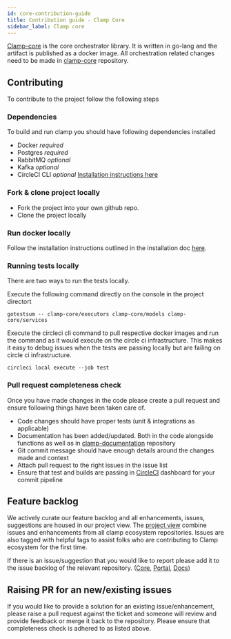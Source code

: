 ```yaml
---
id: core-contribution-guide
title: Contribution guide - Clamp Core
sidebar_label: Clamp core
---
```


[Clamp-core](https://github.com/clamp-orchestrator/clamp-core) is the core orchestrator library. It is written in go-lang and the artifact is published as a docker image. All orchestration related changes need to be made in [clamp-core](https://github.com/clamp-orchestrator/clamp-core) repository.

## Contributing

To contribute to the project follow the following steps

### Dependencies

To build and run clamp you should have following dependencies installed

* Docker _required_
* Postgres _required_
* RabbitMQ _optional_
* Kafka _optional_
* CircleCI CLI _optional_ [Installation instructions here](https://circleci.com/docs/2.0/local-cli/)

### Fork & clone project locally

- Fork the project into your own github repo.
- Clone the project locally

### Run docker locally

Follow the installation instructions outlined in the installation doc [here](installation).

### Running tests locally

There are two ways to run the tests locally. 

Execute the following command directly on the console in the project directort

`gotestsum -- clamp-core/executors clamp-core/models clamp-core/services`

Execute the circleci cli command to pull respective docker images and run the command as it would execute on the circle ci infrastructure. This makes it easy to debug issues when the tests are passing locally but are failing on circle ci infrastructure.

`circleci local execute --job test`

### Pull request completeness check

Once you have made changes in the code please create a pull request and ensure following things have been taken care of. 

* Code changes should have proper tests (unit & integrations as applicable)
* Documentation has been added/updated. Both in the code alongside functions as well as in [clamp-documentation](https://github.com/clamp-orchestrator/clamp-orchestrator) repository
* Git commit message should have enough details around the changes made and context
* Attach pull request to the right issues in the issue list
* Ensure that test and builds are passing in [CircleCI](https://app.circleci.com/pipelines/github/clamp-orchestrator) dashboard for your commit pipeline

## Feature backlog

We actively curate our feature backlog and all enhancements, issues, suggestions are housed in our project view. The [project view](https://github.com/orgs/clamp-orchestrator/projects/1) combine issues and enhancements from all clamp ecosystem repositories. Issues are also tagged with helpful tags to assist folks who are contributing to Clamp ecosystem for the first time. 

If there is an issue/suggestion that you would like to report please add it to the issue backlog of the relevant repository. ([Core](https://github.com/clamp-orchestrator/clamp-core/issues), [Portal](https://github.com/clamp-orchestrator/clamp-portal/issues), [Docs](https://github.com/clamp-orchestrator/clamp-orchestrator/issues))

## Raising PR for an new/existing issues

If you would like to provide a solution for an existing issue/enhancement, please raise a pull request against the ticket and someone will review and provide feedback or merge it back to the repository. Please ensure that completeness check is adhered to as listed above. 